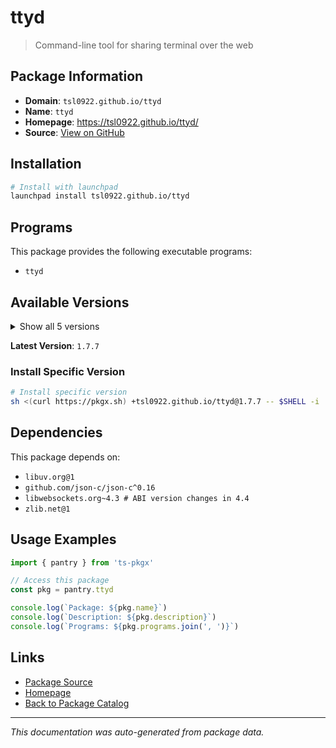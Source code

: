 # ttyd

> Command-line tool for sharing terminal over the web

## Package Information

- **Domain**: `tsl0922.github.io/ttyd`
- **Name**: `ttyd`
- **Homepage**: https://tsl0922.github.io/ttyd/
- **Source**: [View on GitHub](https://github.com/pkgxdev/pantry/tree/main/projects/tsl0922.github.io/ttyd/package.yml)

## Installation

```bash
# Install with launchpad
launchpad install tsl0922.github.io/ttyd
```

## Programs

This package provides the following executable programs:

- `ttyd`

## Available Versions

<details>
<summary>Show all 5 versions</summary>

- `1.7.7`, `1.7.6`, `1.7.5`, `1.7.4`, `1.7.2`

</details>

**Latest Version**: `1.7.7`

### Install Specific Version

```bash
# Install specific version
sh <(curl https://pkgx.sh) +tsl0922.github.io/ttyd@1.7.7 -- $SHELL -i
```

## Dependencies

This package depends on:

- `libuv.org@1`
- `github.com/json-c/json-c^0.16`
- `libwebsockets.org~4.3 # ABI version changes in 4.4`
- `zlib.net@1`

## Usage Examples

```typescript
import { pantry } from 'ts-pkgx'

// Access this package
const pkg = pantry.ttyd

console.log(`Package: ${pkg.name}`)
console.log(`Description: ${pkg.description}`)
console.log(`Programs: ${pkg.programs.join(', ')}`)
```

## Links

- [Package Source](https://github.com/pkgxdev/pantry/tree/main/projects/tsl0922.github.io/ttyd/package.yml)
- [Homepage](https://tsl0922.github.io/ttyd/)
- [Back to Package Catalog](../../../package-catalog.md)

---

*This documentation was auto-generated from package data.*
